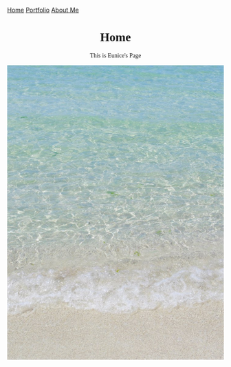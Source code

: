  <a href="index.html">Home</a> 
    <a href="portfolio.html">Portfolio</a>
    <a href="aboutme.html">About Me</a>
<html>
<head>

</head>
<body>
<center>
<h1 style="font-family:verdana;">Home</h1>
<p style="font-family:verdana;">This is Eunice's Page</p>
</body>
</html>
<html lang="en">
  <head bgcolor="white">
 
<img src=ocean1.jpeg>
  </body>
</html>







